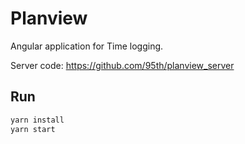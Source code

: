 # Planview

Angular application for Time logging.

Server code: https://github.com/95th/planview_server

## Run

```sh
yarn install
yarn start
```
